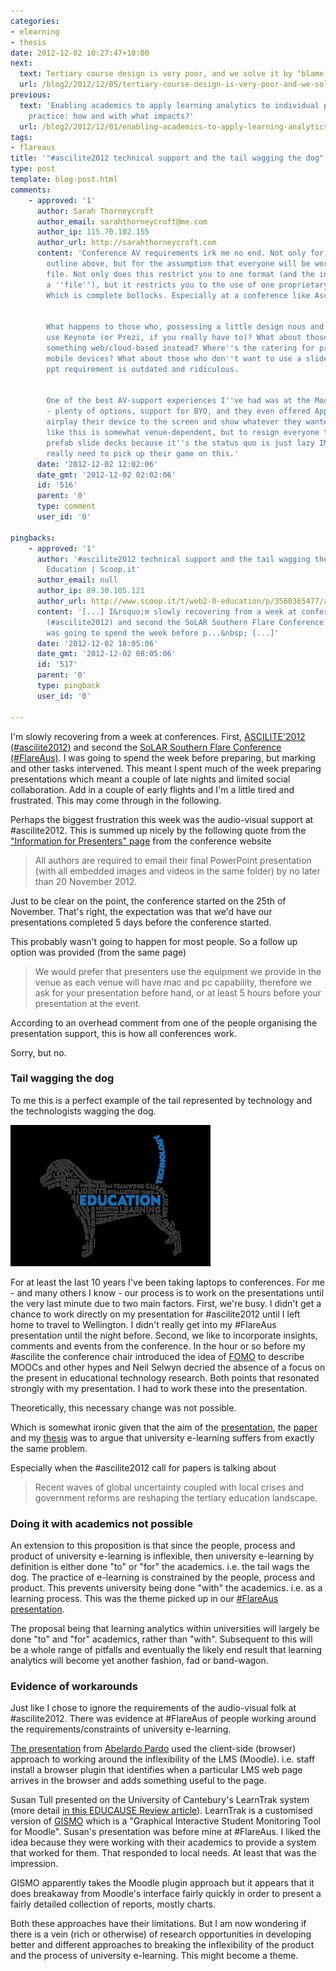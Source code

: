 ```yaml
---
categories:
- elearning
- thesis
date: 2012-12-02 10:27:47+10:00
next:
  text: Tertiary course design is very poor, and we solve it by "blame the teacher"
  url: /blog2/2012/12/05/tertiary-course-design-is-very-poor-and-we-solve-it-by-blame-the-teacher/
previous:
  text: 'Enabling academics to apply learning analytics to individual pedagogical
    practice: how and with what impacts?'
  url: /blog2/2012/12/01/enabling-academics-to-apply-learning-analytics-to-individual-pedagogical-practice-how-and-with-what-impacts-2/
tags:
- flareaus
title: '"#ascilite2012 technical support and the tail wagging the dog"'
type: post
template: blog-post.html
comments:
    - approved: '1'
      author: Sarah Thorneycroft
      author_email: sarahthorneycroft@me.com
      author_ip: 115.70.102.155
      author_url: http://sarahthorneycroft.com
      content: 'Conference AV requirements irk me no end. Not only for the reasons you
        outline above, but for the assumption that everyone will be working with a Powerpoint
        file. Not only does this restrict you to one format (and the inflexible use of
        a ''file''), but it restricts you to the use of one proprietary piece of software.
        Which is complete bollocks. Especially at a conference like Ascilite.
    
    
        What happens to those who, possessing a little design nous and a Mac, want to
        use Keynote (or Prezi, if you really have to)? What about those who want to use
        something web/cloud-based instead? Where''s the catering for presentation from
        mobile devices? What about those who don''t want to use a slideshow at all? The
        ppt requirement is outdated and ridiculous.
    
    
        One of the best AV-support experiences I''ve had was at the Moodlemoot this year
        - plenty of options, support for BYO, and they even offered Apple TVs so one could
        airplay their device to the screen and show whatever they wanted. I realise stuff
        like this is somewhat venue-dependent, but to resign everyone to the use of Microsofted
        prefab slide decks because it''s the status quo is just lazy IMHO. Edtech conferences
        really need to pick up their game on this.'
      date: '2012-12-02 12:02:06'
      date_gmt: '2012-12-02 02:02:06'
      id: '516'
      parent: '0'
      type: comment
      user_id: '0'
    
pingbacks:
    - approved: '1'
      author: '#ascilite2012 technical support and the tail wagging the&nbsp;dog | Web2.0
        Education | Scoop.it'
      author_email: null
      author_ip: 89.30.105.121
      author_url: http://www.scoop.it/t/web2-0-education/p/3560365477/ascilite2012-technical-support-and-the-tail-wagging-the-dog
      content: '[...] I&rsquo;m slowly recovering from a week at conferences. First, ASCILITE&rsquo;2012
        (#ascilite2012) and second the SoLAR Southern Flare Conference (#FlareAus). I
        was going to spend the week before p...&nbsp; [...]'
      date: '2012-12-02 18:05:06'
      date_gmt: '2012-12-02 08:05:06'
      id: '517'
      parent: '0'
      type: pingback
      user_id: '0'
    
---
```

I'm slowly recovering from a week at conferences. First, [ASCILITE'2012 (#ascilite2012)](http://www.ascilite2012.org/home) and second the [SoLAR Southern Flare Conference (#FlareAus)](http://epress.lib.uts.edu.au/conferences/index.php/SoLAR/SSFC12). I was going to spend the week before preparing, but marking and other tasks intervened. This meant I spent much of the week preparing presentations which meant a couple of late nights and limited social collaboration. Add in a couple of early flights and I'm a little tired and frustrated. This may come through in the following.

Perhaps the biggest frustration this week was the audio-visual support at #ascilite2012. This is summed up nicely by the following quote from the ["Information for Presenters" page](http://www.ascilite2012.org/information-for-presenters) from the conference website

> All authors are required to email their final PowerPoint presentation (with all embedded images and videos in the same folder) by no later than 20 November 2012.

Just to be clear on the point, the conference started on the 25th of November. That's right, the expectation was that we'd have our presentations completed 5 days before the conference started.

This probably wasn't going to happen for most people. So a follow up option was provided (from the same page)

> We would prefer that presenters use the equipment we provide in the venue as each venue will have mac and pc capability, therefore we ask for your presentation before hand, or at least 5 hours before your presentation at the event.

According to an overhead comment from one of the people organising the presentation support, this is how all conferences work.

Sorry, but no.

### Tail wagging the dog

To me this is a perfect example of the tail represented by technology and the technologists wagging the dog.

[![Edu Doggy](images/8235400311_3b1215e44e_n.jpg)](http://www.flickr.com/photos/david_jones/8235400311/ "Edu Doggy by David T Jones, on Flickr")

For at least the last 10 years I've been taking laptops to conferences. For me - and many others I know - our process is to work on the presentations until the very last minute due to two main factors. First, we're busy. I didn't get a chance to work directly on my presentation for #ascilite2012 until I left home to travel to Wellington. I didn't really get into my #FlareAus presentation until the night before. Second, we like to incorporate insights, comments and events from the conference. In the hour or so before my #ascilite the conference chair introduced the idea of [FOMO](http://www.statravel.com.au/fomo-guide.htm) to describe MOOCs and other hypes and Neil Selwyn decried the absence of a focus on the present in educational technology research. Both points that resonated strongly with my presentation. I had to work these into the presentation.

Theoretically, this necessary change was not possible.

Which is somewhat ironic given that the aim of the [presentation](/blog2/2012/11/26/the-life-and-death-of-webfuse-whats-wrong-with-industrial-e-learning-and-how-to-fix-it/), the [paper](/blog2/the-life-and-death-of-webfuse-principles-for-learning-and-leading-into-the-future/) and my [thesis](/blog2/research/phd-thesis/) was to argue that university e-learning suffers from exactly the same problem.

Especially when the #ascilite2012 call for papers is talking about

> Recent waves of global uncertainty coupled with local crises and government reforms are reshaping the tertiary education landscape.

### Doing it with academics not possible

An extension to this proposition is that since the people, process and product of university e-learning is inflexible, then university e-learning by definition is either done "to" or "for" the academics. i.e. the tail wags the dog. The practice of e-learning is constrained by the people, process and product. This prevents university being done "with" the academics. i.e. as a learning process. This was the theme picked up in our [#FlareAus presentation](/blog2/2012/11/29/moving-beyond-a-fashion-likely-paths-and-pitfalls-for-learning-analytics-2/).

The proposal being that learning analytics within universities will largely be done "to" and "for" academics, rather than "with". Subsequent to this will be a whole range of pitfalls and eventually the likely end result that learning analytics will become yet another fashion, fad or band-wagon.

### Evidence of workarounds

Just like I chose to ignore the requirements of the audio-visual folk at #ascilite2012. There was evidence at #FlareAus of people working around the requirements/constraints of university e-learning.

[The presentation](http://www.slideshare.net/abelardo_pardo/flip-with-care) from [Abelardo Pardo](https://twitter.com/abelardopardo) used the client-side (browser) approach to working around the inflexibility of the LMS (Moodle). i.e. staff install a browser plugin that identifies when a particular LMS web page arrives in the browser and adds something useful to the page.

Susan Tull presented on the University of Cantebury's LearnTrak system (more detail [in this EDUCAUSE Review article](http://www.educause.edu/ero/article/trak-first-steps-learning-analytics)). LearnTrak is a customised version of [GISMO](http://gismo.sourceforge.net/) which is a "Graphical Interactive Student Monitoring Tool for Moodle". Susan's presentation was before mine at #FlareAus. I liked the idea because they were working with their academics to provide a system that worked for them. That responded to local needs. At least that was the impression.

GISMO apparently takes the Moodle plugin approach but it appears that it does breakaway from Moodle's interface fairly quickly in order to present a fairly detailed collection of reports, mostly charts.

Both these approaches have their limitations. But I am now wondering if there is a vein (rich or otherwise) of research opportunities in developing better and different approaches to breaking the inflexibility of the product and the process of university e-learning. This might become a theme.